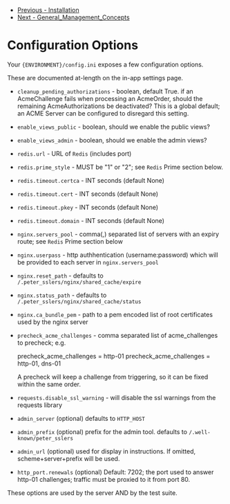 * [Previous - Installation](https://github.com/aptise/peter_sslers/blob/main/docs/Installation.md)
* [Next - General_Management_Concepts](https://github.com/aptise/peter_sslers/blob/main/docs/General_Management_Concepts.md)

# Configuration Options

Your `{ENVIRONMENT}/config.ini` exposes a few configuration options.

These are documented at-length on the in-app settings page.

* `cleanup_pending_authorizations` - boolean, default True. if an AcmeChallenge
  fails when processing an AcmeOrder, should the remaining AcmeAuthorizations be deactivated?
  This is a global default; an ACME Server can be configured to disregard this setting.

* `enable_views_public` - boolean, should we enable the public views?
* `enable_views_admin` - boolean, should we enable the admin views?

* `redis.url` - URL of `Redis` (includes port)
* `redis.prime_style` - MUST be "1" or "2"; see `Redis` Prime section below.
* `redis.timeout.certca` - INT seconds (default None)
* `redis.timeout.cert` - INT seconds (default None)
* `redis.timeout.pkey` - INT seconds (default None)
* `redis.timeout.domain` - INT seconds (default None)

* `nginx.servers_pool` - comma(,) separated list of servers with an expiry route;
  see `Redis` Prime section below
* `nginx.userpass` - http authhentication (username:password) which will be provided
  to each server in `nginx.servers_pool`
* `nginx.reset_path` - defaults to `/.peter_sslers/nginx/shared_cache/expire`
* `nginx.status_path` - defaults to `/.peter_sslers/nginx/shared_cache/status`
* `nginx.ca_bundle_pem` - path to a pem encoded list of root certificates used by the nginx server

* `precheck_acme_challenges` - comma separated list of acme_challenges to precheck; e.g.

    precheck_acme_challenges = http-01
    precheck_acme_challenges = http-01, dns-01

    A precheck will keep a challenge from triggering, so it can be fixed within the same order.

* `requests.disable_ssl_warning` - will disable the ssl warnings from the requests
  library

* `admin_server` (optional) defaults to `HTTP_HOST`
* `admin_prefix` (optional) prefix for the admin tool. defaults to `/.well-known/peter_sslers`
* `admin_url` (optional) used for display in instructions. If omitted,
  scheme+server+prefix will be used.
* `http_port.renewals` (optional) Default: 7202; the port used to answer
  http-01 challenges; traffic must be proxied to it from port 80.

These options are used by the server AND by the test suite.
